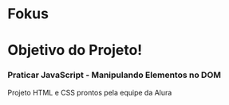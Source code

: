 # Fokus

<h1> Objetivo do Projeto!</h1>
<h3> Praticar JavaScript - Manipulando Elementos no DOM</h3>
<p> Projeto HTML e CSS prontos pela equipe da Alura</p>
